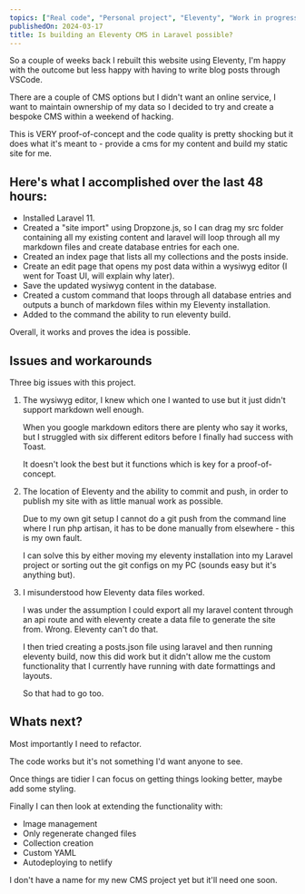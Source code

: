 ```yaml
---
topics: ["Real code", "Personal project", "Eleventy", "Work in progress"]
publishedOn: 2024-03-17
title: Is building an Eleventy CMS in Laravel possible?
---
```


So a couple of weeks back I rebuilt this website using Eleventy, I'm happy with the outcome but less happy with having to write blog posts through VSCode. 

There are a couple of CMS options but I didn't want an online service, I want to maintain ownership of my data so I decided to try and create a bespoke CMS within a weekend of hacking. 

This is VERY proof-of-concept and the code quality is pretty shocking but it does what it's meant to - provide a cms for my content and build my static site for me. 

## Here's what I accomplished over the last 48 hours:

- Installed Laravel 11. 
- Created a "site import" using Dropzone.js, so I can drag my src folder containing all my existing content and laravel will loop through all my markdown files and create database entries for each one. 
- Created an index page that lists all my collections and the posts inside.
- Create an edit page that opens my post data within a wysiwyg editor (I went for Toast UI, will explain why later).
- Save the updated wysiwyg content in the database.
- Created a custom command that loops through all database entries and outputs a bunch of markdown files within my Eleventy installation.
- Added to the command the ability to run eleventy build.

Overall, it works and proves the idea is possible. 

## Issues and workarounds

Three big issues with this project. 

1) The wysiwyg editor, I knew which one I wanted to use but it just didn't support markdown well enough. 

    When you google markdown editors there are plenty who say it works, but I struggled with six different editors before I finally had success with Toast. 

    It doesn't look the best but it functions which is key for a proof-of-concept. 

2) The location of Eleventy and the ability to commit and push, in order to publish my site with as little manual work as possible. 

    Due to my own git setup I cannot do a git push from the command line where I run php artisan, it has to be done manually from elsewhere - this is my own fault.

    I can solve this by either moving my eleventy installation into my Laravel project or sorting out the git configs on my PC (sounds easy but it's anything but).

3) I misunderstood how Eleventy data files worked. 

    I was under the assumption I could export all my laravel content through an api route and with eleventy create a data file to generate the site from. Wrong. Eleventy can't do that. 

    I then tried creating a posts.json file using laravel and then running eleventy build, now this did work but it didn't allow me the custom functionality that I currently have running with date formattings and layouts. 

    So that had to go too. 

## Whats next?

Most importantly I need to refactor.

The code works but it's not something I'd want anyone to see. 

Once things are tidier I can focus on getting things looking better, maybe add some styling. 

Finally I can then look at extending the functionality with:

- Image management
- Only regenerate changed files
- Collection creation
- Custom YAML
- Autodeploying to netlify

I don't have a name for my new CMS project yet but it'll need one soon. 
